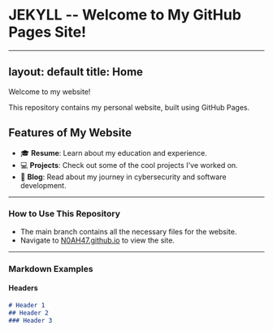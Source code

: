 # JEKYLL -- Welcome to My GitHub Pages Site!

---
layout: default
title: Home
---
Welcome to my website!

This repository contains my personal website, built using GitHub Pages.

## Features of My Website
- 🎓 **Resume**: Learn about my education and experience.
- 💻 **Projects**: Check out some of the cool projects I've worked on.
- 🌱 **Blog**: Read about my journey in cybersecurity and software development.

---

### How to Use This Repository
- The main branch contains all the necessary files for the website.
- Navigate to [N0AH47.github.io](https://N0AH47.github.io) to view the site.

---

### Markdown Examples
#### Headers
```markdown
# Header 1
## Header 2
### Header 3
